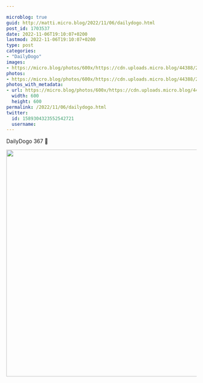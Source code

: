 ```yaml
---

microblog: true
guid: http://matti.micro.blog/2022/11/06/dailydogo.html
post_id: 1703537
date: 2022-11-06T19:10:07+0200
lastmod: 2022-11-06T19:10:07+0200
type: post
categories:
- "DailyDogo"
images:
- https://micro.blog/photos/600x/https://cdn.uploads.micro.blog/44388/2022/20c5715e85.jpg
photos:
- https://micro.blog/photos/600x/https://cdn.uploads.micro.blog/44388/2022/20c5715e85.jpg
photos_with_metadata:
- url: https://micro.blog/photos/600x/https://cdn.uploads.micro.blog/44388/2022/20c5715e85.jpg
  width: 600
  height: 600
permalink: /2022/11/06/dailydogo.html
twitter:
  id: 1589304323552542721
  username:
---
```

DailyDogo 367 🐶

<img src="https://micro.blog/photos/600x/https://blog.martin-haehnel.de/uploads/2022/20c5715e85.jpg" width="600" height="600" alt="" />
